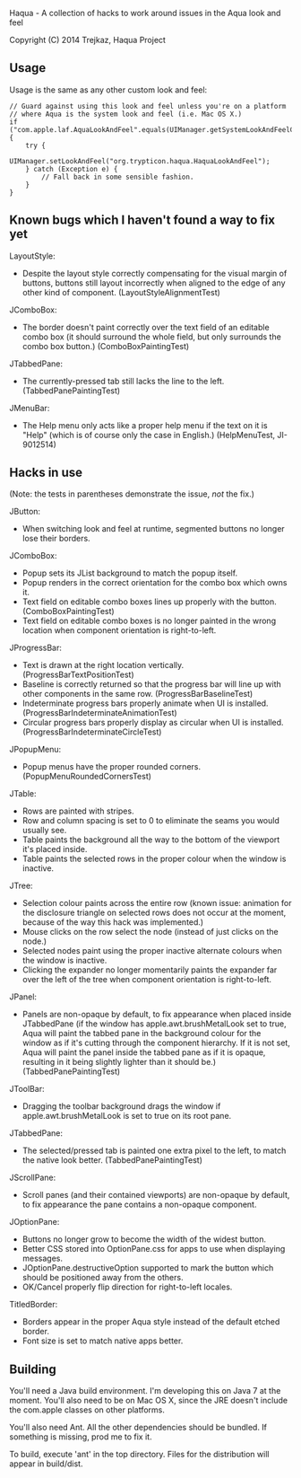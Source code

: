 Haqua - A collection of hacks to work around issues in the Aqua look and feel

Copyright (C) 2014  Trejkaz, Haqua Project


Usage
-----

Usage is the same as any other custom look and feel:

    // Guard against using this look and feel unless you're on a platform
    // where Aqua is the system look and feel (i.e. Mac OS X.)
    if ("com.apple.laf.AquaLookAndFeel".equals(UIManager.getSystemLookAndFeelClassName())) {
        try {
            UIManager.setLookAndFeel("org.trypticon.haqua.HaquaLookAndFeel");
        } catch (Exception e) {
            // Fall back in some sensible fashion.
        }
    }


Known bugs which I haven't found a way to fix yet
-------------------------------------------------

LayoutStyle:

* Despite the layout style correctly compensating for the visual margin of buttons,
  buttons still layout incorrectly when aligned to the edge of any other kind of component.
  (LayoutStyleAlignmentTest)

JComboBox:

* The border doesn't paint correctly over the text field of an editable combo box
  (it should surround the whole field, but only surrounds the combo box button.)
  (ComboBoxPaintingTest)

JTabbedPane:

* The currently-pressed tab still lacks the line to the left.
  (TabbedPanePaintingTest)

JMenuBar:

* The Help menu only acts like a proper help menu if the text on it is "Help" (which
  is of course only the case in English.)
  (HelpMenuTest, JI-9012514)


Hacks in use
------------

(Note: the tests in parentheses demonstrate the issue, _not_ the fix.)

JButton:

* When switching look and feel at runtime, segmented buttons no longer lose their borders.

JComboBox:

* Popup sets its JList background to match the popup itself.
* Popup renders in the correct orientation for the combo box which owns it.
* Text field on editable combo boxes lines up properly with the button.
  (ComboBoxPaintingTest)
* Text field on editable combo boxes is no longer painted in the wrong
  location when component orientation is right-to-left.

JProgressBar:

* Text is drawn at the right location vertically.
  (ProgressBarTextPositionTest)
* Baseline is correctly returned so that the progress bar will line up with other components
  in the same row.
  (ProgressBarBaselineTest)
* Indeterminate progress bars properly animate when UI is installed.
  (ProgressBarIndeterminateAnimationTest)
* Circular progress bars properly display as circular when UI is installed.
  (ProgressBarIndeterminateCircleTest)

JPopupMenu:

* Popup menus have the proper rounded corners.
  (PopupMenuRoundedCornersTest)

JTable:

* Rows are painted with stripes.
* Row and column spacing is set to 0 to eliminate the seams you would usually see.
* Table paints the background all the way to the bottom of the viewport it's placed inside.
* Table paints the selected rows in the proper colour when the window is inactive.

JTree:

* Selection colour paints across the entire row (known issue: animation for the disclosure
  triangle on selected rows does not occur at the moment, because of the way this hack was
  implemented.)
* Mouse clicks on the row select the node (instead of just clicks on the node.)
* Selected nodes paint using the proper inactive alternate colours when the window is inactive.
* Clicking the expander no longer momentarily paints the expander far over the left of the
  tree when component orientation is right-to-left.

JPanel:

* Panels are non-opaque by default, to fix appearance when placed inside JTabbedPane (if
  the window has apple.awt.brushMetalLook set to true, Aqua will paint the tabbed pane
  in the background colour for the window as if it's cutting through the component hierarchy.
  If it is not set, Aqua will paint the panel inside the tabbed pane as if it is opaque,
  resulting in it being slightly lighter than it should be.)
  (TabbedPanePaintingTest)

JToolBar:

* Dragging the toolbar background drags the window if apple.awt.brushMetalLook is set to
  true on its root pane.

JTabbedPane:

* The selected/pressed tab is painted one extra pixel to the left, to match the native look better.
  (TabbedPanePaintingTest)

JScrollPane:

* Scroll panes (and their contained viewports) are non-opaque by default, to fix appearance
  the pane contains a non-opaque component.

JOptionPane:

* Buttons no longer grow to become the width of the widest button.
* Better CSS stored into OptionPane.css for apps to use when displaying messages.
* JOptionPane.destructiveOption supported to mark the button which should be positioned
  away from the others.
* OK/Cancel properly flip direction for right-to-left locales.

TitledBorder:

* Borders appear in the proper Aqua style instead of the default etched border.
* Font size is set to match native apps better.


Building
--------

You'll need a Java build environment.  I'm developing this on Java 7 at
the moment.  You'll also need to be on Mac OS X, since the JRE doesn't include
the com.apple classes on other platforms.

You'll also need Ant.  All the other dependencies should be bundled.
If something is missing, prod me to fix it.

To build, execute 'ant' in the top directory. Files for the distribution
will appear in build/dist.


